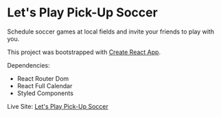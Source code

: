 # Let's Play Pick-Up Soccer

Schedule soccer games at local fields and invite your friends to play with you. 

This project was bootstrapped with [Create React App](https://github.com/facebook/create-react-app).

Dependencies: 

- React Router Dom
- React Full Calendar
- Styled Components 


Live Site: [Let's Play Pick-Up Soccer](https://letsplaypickupsoccer.netlify.app/login)

